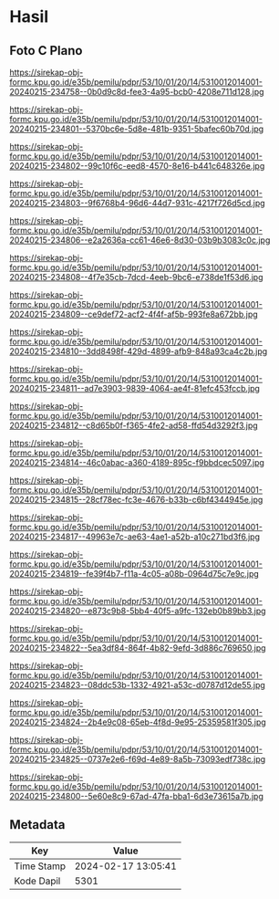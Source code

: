 # Hasil

## Foto C Plano

https://sirekap-obj-formc.kpu.go.id/e35b/pemilu/pdpr/53/10/01/20/14/5310012014001-20240215-234758--0b0d9c8d-fee3-4a95-bcb0-4208e711d128.jpg

https://sirekap-obj-formc.kpu.go.id/e35b/pemilu/pdpr/53/10/01/20/14/5310012014001-20240215-234801--5370bc6e-5d8e-481b-9351-5bafec60b70d.jpg

https://sirekap-obj-formc.kpu.go.id/e35b/pemilu/pdpr/53/10/01/20/14/5310012014001-20240215-234802--99c10f6c-eed8-4570-8e16-b441c648326e.jpg

https://sirekap-obj-formc.kpu.go.id/e35b/pemilu/pdpr/53/10/01/20/14/5310012014001-20240215-234803--9f6768b4-96d6-44d7-931c-4217f726d5cd.jpg

https://sirekap-obj-formc.kpu.go.id/e35b/pemilu/pdpr/53/10/01/20/14/5310012014001-20240215-234806--e2a2636a-cc61-46e6-8d30-03b9b3083c0c.jpg

https://sirekap-obj-formc.kpu.go.id/e35b/pemilu/pdpr/53/10/01/20/14/5310012014001-20240215-234808--4f7e35cb-7dcd-4eeb-9bc6-e738de1f53d6.jpg

https://sirekap-obj-formc.kpu.go.id/e35b/pemilu/pdpr/53/10/01/20/14/5310012014001-20240215-234809--ce9def72-acf2-4f4f-af5b-993fe8a672bb.jpg

https://sirekap-obj-formc.kpu.go.id/e35b/pemilu/pdpr/53/10/01/20/14/5310012014001-20240215-234810--3dd8498f-429d-4899-afb9-848a93ca4c2b.jpg

https://sirekap-obj-formc.kpu.go.id/e35b/pemilu/pdpr/53/10/01/20/14/5310012014001-20240215-234811--ad7e3903-9839-4064-ae4f-81efc453fccb.jpg

https://sirekap-obj-formc.kpu.go.id/e35b/pemilu/pdpr/53/10/01/20/14/5310012014001-20240215-234812--c8d65b0f-f365-4fe2-ad58-ffd54d3292f3.jpg

https://sirekap-obj-formc.kpu.go.id/e35b/pemilu/pdpr/53/10/01/20/14/5310012014001-20240215-234814--46c0abac-a360-4189-895c-f9bbdcec5097.jpg

https://sirekap-obj-formc.kpu.go.id/e35b/pemilu/pdpr/53/10/01/20/14/5310012014001-20240215-234815--28cf78ec-fc3e-4676-b33b-c6bf4344945e.jpg

https://sirekap-obj-formc.kpu.go.id/e35b/pemilu/pdpr/53/10/01/20/14/5310012014001-20240215-234817--49963e7c-ae63-4ae1-a52b-a10c271bd3f6.jpg

https://sirekap-obj-formc.kpu.go.id/e35b/pemilu/pdpr/53/10/01/20/14/5310012014001-20240215-234819--fe39f4b7-f11a-4c05-a08b-0964d75c7e9c.jpg

https://sirekap-obj-formc.kpu.go.id/e35b/pemilu/pdpr/53/10/01/20/14/5310012014001-20240215-234820--e873c9b8-5bb4-40f5-a9fc-132eb0b89bb3.jpg

https://sirekap-obj-formc.kpu.go.id/e35b/pemilu/pdpr/53/10/01/20/14/5310012014001-20240215-234822--5ea3df84-864f-4b82-9efd-3d886c769650.jpg

https://sirekap-obj-formc.kpu.go.id/e35b/pemilu/pdpr/53/10/01/20/14/5310012014001-20240215-234823--08ddc53b-1332-4921-a53c-d0787d12de55.jpg

https://sirekap-obj-formc.kpu.go.id/e35b/pemilu/pdpr/53/10/01/20/14/5310012014001-20240215-234824--2b4e9c08-65eb-4f8d-9e95-25359581f305.jpg

https://sirekap-obj-formc.kpu.go.id/e35b/pemilu/pdpr/53/10/01/20/14/5310012014001-20240215-234825--0737e2e6-f69d-4e89-8a5b-73093edf738c.jpg

https://sirekap-obj-formc.kpu.go.id/e35b/pemilu/pdpr/53/10/01/20/14/5310012014001-20240215-234800--5e60e8c9-67ad-47fa-bba1-6d3e73615a7b.jpg


## Metadata

| Key        | Value               |
| ---------- | ------------------- |
| Time Stamp | 2024-02-17 13:05:41 |
| Kode Dapil | 5301                |




